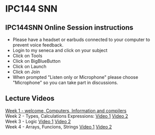 # IPC144 SNN 
## IPC144SNN Online Session instructions

- Please have a headset or earbuds connected to your computer to prevent voice feedback. <br />
- Login to my seneca and click on your subject <br />
- Click on Tools <br />
- Click on BigBlueButton <br />
- Click on Launch <br />
- Click on Join <br />
- When prompted "Listen only or Microphone" please choose "Microphone" so you can take part in discussions. <br />


## Lecture Videos
[Week 1 - welcome, Computers, Information and compilers](https://www.youtube.com/watch?v=g_5zFK7g6ZI) <br />
Week 2 -  Types, Calculations Expressions: [Video 1](https://www.youtube.com/watch?v=X1mxggb2Fho) [Video 2](https://www.youtube.com/watch?v=Db_B4x1y1hY) <br />
Week 3 - Logic [Video 1](https://www.youtube.com/watch?v=NXV7NV1rU5s) [Video 2](https://www.youtube.com/watch?v=dq9DsuMCcgE)<br />
Week 4 - Arrays, Funcions, Strings [Video 1]() [Video 2]() <br />

